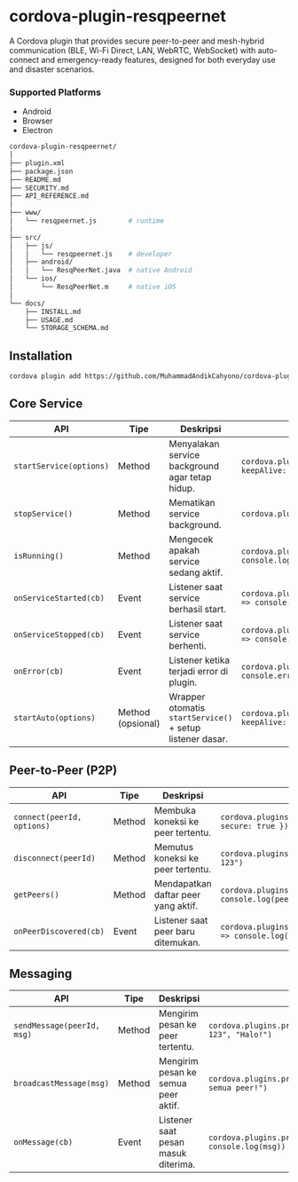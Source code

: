 # cordova-plugin-resqpeernet
A Cordova plugin that provides secure peer-to-peer and mesh-hybrid communication (BLE, Wi-Fi Direct, LAN, WebRTC, WebSocket) with auto-connect and emergency-ready features, designed for both everyday use and disaster scenarios.

### Supported Platforms

- Android
- Browser
- Electron

```bash
cordova-plugin-resqpeernet/
│
├── plugin.xml
├── package.json
├── README.md
├── SECURITY.md
├── API_REFERENCE.md
│
├── www/
│   └── resqpeernet.js        # runtime
│
├── src/
│   ├── js/
│   │   └── resqpeernet.js    # developer
│   ├── android/
│   │   └── ResqPeerNet.java  # native Android
│   └── ios/
│       └── ResqPeerNet.m     # native iOS
│
└── docs/
    ├── INSTALL.md
    ├── USAGE.md
    └── STORAGE_SCHEMA.md

```

## Installation

```bash
cordova plugin add https://github.com/MuhammadAndikCahyono/cordova-plugin-resqpeernet
```
## Core Service

| API                     | Tipe              | Deskripsi                                                 | Contoh                                                                          |
| ----------------------- | ----------------- | --------------------------------------------------------- | ------------------------------------------------------------------------------- |
| `startService(options)` | Method            | Menyalakan service background agar tetap hidup.           | `cordova.plugins.propp.startService({ keepAlive: true })`                       |
| `stopService()`         | Method            | Mematikan service background.                             | `cordova.plugins.propp.stopService()`                                           |
| `isRunning()`           | Method            | Mengecek apakah service sedang aktif.                     | `cordova.plugins.propp.isRunning(status => console.log(status))`                |
| `onServiceStarted(cb)`  | Event             | Listener saat service berhasil start.                     | `cordova.plugins.propp.onServiceStarted(() => console.log("Service aktif"))`    |
| `onServiceStopped(cb)`  | Event             | Listener saat service berhenti.                           | `cordova.plugins.propp.onServiceStopped(() => console.log("Service berhenti"))` |
| `onError(cb)`           | Event             | Listener ketika terjadi error di plugin.                  | `cordova.plugins.propp.onError(err => console.error(err))`                      |
| `startAuto(options)`    | Method (opsional) | Wrapper otomatis `startService()` + setup listener dasar. | `cordova.plugins.propp.startAuto({ keepAlive: true })`                          |


## Peer-to-Peer (P2P)

| API                        | Tipe   | Deskripsi                           | Contoh                                                              |
| -------------------------- | ------ | ----------------------------------- | ------------------------------------------------------------------- |
| `connect(peerId, options)` | Method | Membuka koneksi ke peer tertentu.   | `cordova.plugins.propp.connect("peer-123", { secure: true })`       |
| `disconnect(peerId)`       | Method | Memutus koneksi ke peer tertentu.   | `cordova.plugins.propp.disconnect("peer-123")`                      |
| `getPeers()`               | Method | Mendapatkan daftar peer yang aktif. | `cordova.plugins.propp.getPeers(peers => console.log(peers))`       |
| `onPeerDiscovered(cb)`     | Event  | Listener saat peer baru ditemukan.  | `cordova.plugins.propp.onPeerDiscovered(peer => console.log(peer))` |

## Messaging

| API                        | Tipe   | Deskripsi                           | Contoh                                                       |
| -------------------------- | ------ | ----------------------------------- | ------------------------------------------------------------ |
| `sendMessage(peerId, msg)` | Method | Mengirim pesan ke peer tertentu.    | `cordova.plugins.propp.sendMessage("peer-123", "Halo!")`     |
| `broadcastMessage(msg)`    | Method | Mengirim pesan ke semua peer aktif. | `cordova.plugins.propp.broadcastMessage("Halo semua peer!")` |
| `onMessage(cb)`            | Event  | Listener saat pesan masuk diterima. | `cordova.plugins.propp.onMessage(msg => console.log(msg))`   |
